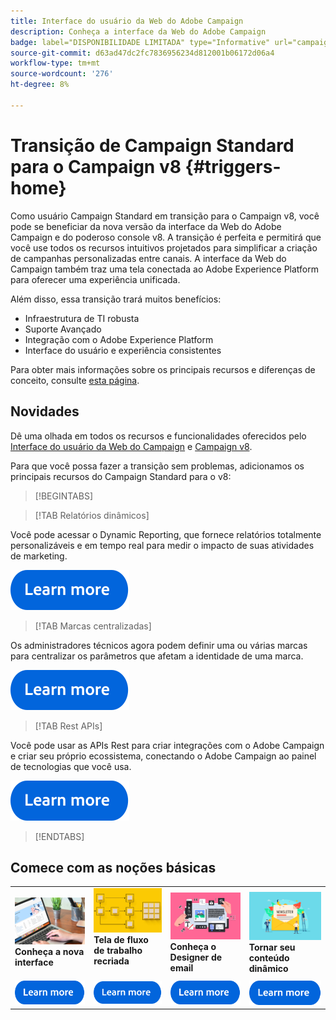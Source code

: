 ```yaml
---
title: Interface do usuário da Web do Adobe Campaign
description: Conheça a interface da Web do Adobe Campaign
badge: label="DISPONIBILIDADE LIMITADA" type="Informative" url="campaign-standard-migration-home.md" tooltip="Restrito a usuários migrados do Campaign Standard"
source-git-commit: d63ad47dc2fc7836956234d812001b06172d06a4
workflow-type: tm+mt
source-wordcount: '276'
ht-degree: 8%

---
```



# Transição de Campaign Standard para o Campaign v8 {#triggers-home}

Como usuário Campaign Standard em transição para o Campaign v8, você pode se beneficiar da nova versão da interface da Web do Adobe Campaign e do poderoso console v8. A transição é perfeita e permitirá que você use todos os recursos intuitivos projetados para simplificar a criação de campanhas personalizadas entre canais. A interface da Web do Campaign também traz uma tela conectada ao Adobe Experience Platform para oferecer uma experiência unificada.

Além disso, essa transição trará muitos benefícios:

* Infraestrutura de TI robusta
* Suporte Avançado
* Integração com o Adobe Experience Platform
* Interface do usuário e experiência consistentes

Para obter mais informações sobre os principais recursos e diferenças de conceito, consulte [esta página](https://experienceleague.adobe.com/en/docs/campaign-web/v8/rn/acs-migration.html).

## Novidades

Dê uma olhada em todos os recursos e funcionalidades oferecidos pelo [Interface do usuário da Web do Campaign](https://experienceleague.adobe.com/en/docs/campaign-web/v8/campaign-web-home?lang=pt-BR) e [Campaign v8](https://experienceleague.adobe.en/com/docs/campaign/campaign-v8/campaign-home?lang=pt-BR).

Para que você possa fazer a transição sem problemas, adicionamos os principais recursos do Campaign Standard para o v8:

>[!BEGINTABS]

>[!TAB Relatórios dinâmicos]

Você pode acessar o Dynamic Reporting, que fornece relatórios totalmente personalizáveis e em tempo real para medir o impacto de suas atividades de marketing.

[![imagem](assets/do-not-localize/learn-more-button.svg)](reporting/get-started-reporting.md)

>[!TAB Marcas centralizadas]

Os administradores técnicos agora podem definir uma ou várias marcas para centralizar os parâmetros que afetam a identidade de uma marca.

[![imagem](assets/do-not-localize/learn-more-button.svg)](branding/branding-gs.md)

>[!TAB Rest APIs]

Você pode usar as APIs Rest para criar integrações com o Adobe Campaign e criar seu próprio ecossistema, conectando o Adobe Campaign ao painel de tecnologias que você usa.

[![imagem](assets/do-not-localize/learn-more-button.svg)](api/get-started-apis.md)

>[!ENDTABS]

## Comece com as noções básicas

<table style="table-layout:fixed">
  <tr style="border: 0;">
    <td>
    <a href="https://experienceleague.adobe.com/en/docs/campaign-web/v8/start/user-interface"><img src="assets/do-not-localize/menu-ui.jpeg"></a>
    <div><strong>Conheça a nova interface</strong><br/></div>
    </td>
    <td>
    <a href="https://experienceleague.adobe.com/en/docs/campaign-web/v8/wf/gs-workflows"><img src="assets/do-not-localize/menu-workflows.jpeg"></a>
    <div><strong>Tela de fluxo de trabalho recriada</strong><br/></div><br/>
    </td>
    <td>
    <a href="https://experienceleague.adobe.com/en/docs/campaign-web/v8/msg/email/content/start-design/get-started-email-designer"><img src="assets/do-not-localize/menu-email.png"></a>
    <div><strong>Conheça o Designer de email</strong><br/>
    </div></td>
    <td>
    <a href="https://experienceleague.adobe.com/en/docs/campaign-web/v8/msg/dynamic-content/gs-personalization"><img src="assets/do-not-localize/menu-dynamic.png"></a>
    <div><strong>Tornar seu conteúdo dinâmico</strong><br/></div>
    </td>
  </tr>
  <tr style="border: 0;">
    <td align="center"><a href="https://experienceleague.adobe.com/en/docs/campaign-web/v8/start/user-interface"><img src="assets/do-not-localize/learn-more-button.svg"></a></td>
    <td align="center"><a href="https://experienceleague.adobe.com/en/docs/campaign-web/v8/wf/gs-workflows"><img src="assets/do-not-localize/learn-more-button.svg"></a></td>
    <td align="center"><a href="https://experienceleague.adobe.com/en/docs/campaign-web/v8/msg/email/content/start-design/get-started-email-designer"><img src="assets/do-not-localize/learn-more-button.svg"></a></td>
    <td align="center"><a href="https://experienceleague.adobe.com/en/docs/campaign-web/v8/msg/dynamic-content/gs-personalization"><img src="assets/do-not-localize/learn-more-button.svg"></a></td>
    </tr>
</table>
